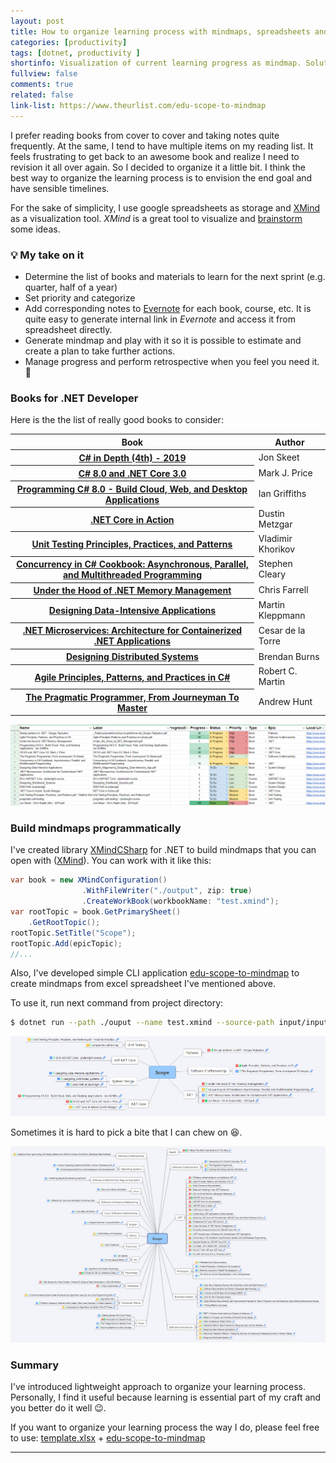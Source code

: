 ```yaml
---
layout: post
title: How to organize learning process with mindmaps, spreadsheets and .NET Core
categories: [productivity]
tags: [dotnet, productivity ]
shortinfo: Visualization of current learning progress as mindmap. Solution is based on <a href="https://nikiforovall.github.io/xmindcsharp/">XMindCsharp</a>.
fullview: false
comments: true
related: false
link-list: https://www.theurlist.com/edu-scope-to-mindmap
---
```


I prefer reading books from cover to cover and taking notes quite frequently. At the same, I tend to have multiple items on my reading list. It feels frustrating to get back to an awesome book and realize I need to revision it all over again. So I decided to organize it a little bit. I think the best way to organize the learning process is to envision the end goal and have sensible timelines.

For the sake of simplicity, I use google spreadsheets as storage and [XMind](https://www.xmind.net/) as a visualization tool. *XMind* is a great tool to visualize and [brainstorm](https://babokpage.wordpress.com/techniques/brainstorming/) some ideas.

### 💡 My take on it

* Determine the list of books and materials to learn for the next sprint (e.g. quarter, half of a year)
* Set priority and categorize
* Add corresponding notes to [Evernote](https://evernote.com/) for each book, course, etc. It is quite easy to generate internal link in *Evernote* and access it from spreadsheet directly.
* Generate mindmap and play with it so it is possible to estimate and create a plan to take further actions.
* Manage progress and perform retrospective when you feel you need it. 🔁

### Books for .NET Developer

Here is the the list of really good books to consider:

<table class="table table-sm table-responsive table-striped table-hover">
  <thead>
    <tr>
      <th scope="col">Book</th>
      <th scope="col">Author</th>
    </tr>
  </thead>
  <tbody>
        <tr>
      <th scope="row"><a href="https://www.amazon.com/C-Depth-Jon-Skeet/dp/1617294535">C# in Depth (4th) - 2019</a></th>
      <td colspan="2">Jon Skeet</td>
    </tr>
    <tr>
      <th scope="row"><a href="https://www.amazon.com/8-0-NET-Core-3-0-Cross-Platform/dp/1788478126">C# 8.0 and .NET Core 3.0</a></th>
      <td colspan="2">Mark J. Price</td>
    </tr>
    <tr>
      <th scope="row"><a href="https://www.amazon.com/Programming-8-0-Windows-Desktop-Applications/dp/1492056812">Programming C# 8.0 - Build Cloud, Web, and Desktop Applications</a></th>
      <td colspan="2">Ian Griffiths</td>
    </tr>
    <tr>
      <th scope="row"><a href="https://www.amazon.com/NET-Core-Action-Dustin-Metzgar/dp/1617294276">.NET Core in Action</a></th>
      <td colspan="2">Dustin Metzgar</td>
    </tr>
    <tr>
      <th scope="row"><a href="https://www.amazon.com/Unit-Testing-Principles-Practices-Patterns/dp/1617296279">Unit Testing Principles, Practices, and Patterns</a></th>
      <td colspan="2">Vladimir Khorikov</td>
    </tr>
    <tr>
      <th scope="row"><a href="https://www.amazon.com/Concurrency-Cookbook-Asynchronous-Multithreaded-Programming-ebook/dp/B07WRN3SSK">Concurrency in C# Cookbook: Asynchronous, Parallel, and Multithreaded Programming</a></th>
      <td colspan="2">Stephen Cleary</td>
    </tr>
    <tr>
      <th scope="row"><a href="https://www.amazon.com/Under-Hood-NET-Memory-Management/dp/1906434751">Under the Hood of .NET Memory Management</a></th>
      <td colspan="2">Chris Farrell</td>
    </tr>
    <tr>
      <th scope="row"><a href="https://www.amazon.com/Designing-Data-Intensive-Applications-Reliable-Maintainable/dp/1449373321">Designing Data-Intensive Applications</a></th>
      <td colspan="2">Martin Kleppmann</td>
    </tr>
    <tr>
      <th scope="row"><a href="https://docs.microsoft.com/en-us/dotnet/architecture/microservices/">.NET Microservices: Architecture for Containerized .NET Applications</a></th>
      <td colspan="2">Cesar de la Torre</td>
    </tr>
    <tr>
      <th scope="row"><a href="https://azure.microsoft.com/en-us/resources/designing-distributed-systems/">Designing Distributed Systems</a></th>
      <td colspan="2">Brendan Burns</td>
    </tr>
    <tr>
      <th scope="row"><a href="https://www.amazon.com/Agile-Principles-Patterns-Practices-C/dp/0131857258">Agile Principles, Patterns, and Practices in C#</a></th>
      <td colspan="2">Robert C. Martin</td>
    </tr>
    <tr>
      <th scope="row"><a href="https://www.amazon.com/Pragmatic-Programmer-Journeyman-Master-ebook/dp/B003GCTQAE">The Pragmatic Programmer, From Journeyman To Master</a></th>
      <td colspan="2">Andrew Hunt</td>
    </tr>
  </tbody>
</table>


![input_1](/assets/edu-scope/input_1.png)

### Build mindmaps programmatically

I've created library [XMindCSharp](https://nikiforovall.github.io/xmindcsharp/) for .NET to build mindmaps that you can open with ([XMind](https://www.xmind.net/)).
You can work with it like this:

```csharp
var book = new XMindConfiguration()
                .WithFileWriter("./output", zip: true)
                .CreateWorkBook(workbookName: "test.xmind");
var rootTopic = book.GetPrimarySheet()
    .GetRootTopic();
rootTopic.SetTitle("Scope");
rootTopic.Add(epicTopic);
//...
```

Also, I've developed simple CLI application [edu-scope-to-mindmap](https://github.com/NikiforovAll/edu-scope-to-mindmap) to create mindmaps from excel spreadsheet I've mentioned above.

To use it, run next command from project directory:

```bash
$ dotnet run --path ./ouput --name test.xmind --source-path input/input.xlsx
```

![output_1](/assets/edu-scope/example_output1.png)

Sometimes it is hard to pick a bite that I can chew on 😆.

![output_2](/assets/edu-scope/output_2.png)

### Summary

I've introduced lightweight approach to organize your learning process. Personally, I find it useful because learning is essential part of my craft and you better do it well 😉.

If you want to organize your learning process the way I do, please feel free to use: [template.xlsx](https://github.com/NikiforovAll/nikiforovall.github.io/blob/master/assets/edu-scope/Template.xlsx) + [edu-scope-to-mindmap](https://github.com/NikiforovAll/edu-scope-to-mindmap)

---
